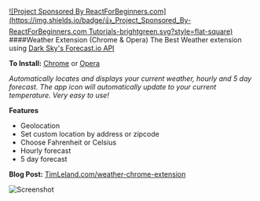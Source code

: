 [![Project Sponsored By ReactForBeginners.com](https://img.shields.io/badge/👍_Project_Sponsored_By-ReactForBeginners.com Tutorials-brightgreen.svg?style=flat-square)](https://ReactForBeginners.com/friend/TIM)
####Weather Extension (Chrome & Opera)
The Best Weather extension using [Dark Sky's Forecast.io API](https://developer.forecast.io/)

**To Install:** [Chrome](https://chrome.google.com/webstore/detail/weather/iolcbmjhmpdheggkocibajddahbeiglb) or [Opera](https://addons.opera.com/en/extensions/details/weather-2/?display=en)

*Automatically locates and displays your current weather, hourly and 5 day forecast. The app icon will automatically update to your current temperature. Very easy to use!*

**Features**
 * Geolocation
 * Set custom location by address or zipcode
 * Choose Fahrenheit or Celsius
 * Hourly forecast 
 * 5 day forecast

**Blog Post:** [TimLeland.com/weather-chrome-extension](http://timleland.com/weather-chrome-extension/)

![Screenshot](https://lh3.googleusercontent.com/KaaSDZKkbbxdgI8FhKGo0Wlh8pTI29cpKVWV2JX36B8mKvAg5Xox9WCx6lmfRmn2k4KsEekrgw=s1280-h800-e365-rw)
